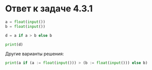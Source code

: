 # Ответ к задаче 4.3.1

```python
a = float(input())
b = float(input())

d = a if a > b else b

print(d)
```

Другие варианты решения:

```python
print(a if (a := float(input())) > (b := float(input())) else b)
